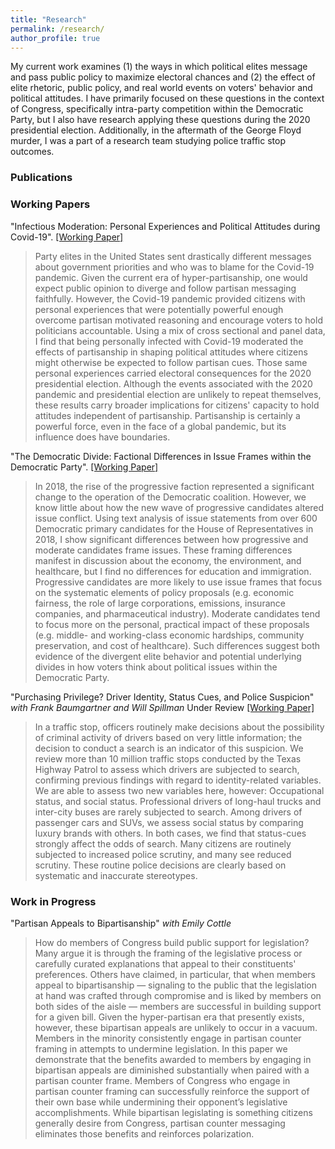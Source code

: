 ```yaml
---
title: "Research"
permalink: /research/
author_profile: true
---
```


My current work examines (1) the ways in which political elites message and pass public policy to maximize electoral chances and (2) the effect of elite rhetoric, public policy, and real world events on voters' behavior and political attitudes. I have primarily focused on these questions in the context of Congress, specifically intra-party competition within the Democratic Party, but I also have research applying these questions during the 2020 presidential election. Additionally, in the aftermath of the George Floyd murder, I was a part of a research team studying police traffic stop outcomes.
### Publications


### Working Papers

"Infectious Moderation: Personal Experiences and Political Attitudes during Covid-19". [[Working Paper]](/files/infectiousmoderation.pdf)

>Party elites in the United States sent drastically different messages about government priorities and who was to blame for the Covid-19 pandemic. Given the current era of hyper-partisanship, one would expect public opinion to diverge and follow partisan messaging faithfully. However, the Covid-19 pandemic provided citizens with personal experiences that were potentially powerful enough overcome partisan motivated reasoning and encourage voters to hold politicians accountable. Using a mix of cross sectional and panel data, I find that being personally infected with Covid-19 moderated the effects of partisanship in shaping political attitudes where citizens might otherwise be expected to follow partisan cues. Those same personal experiences carried electoral consequences for the 2020 presidential election. Although the events associated with the 2020 pandemic and presidential election are unlikely to repeat themselves, these results carry broader implications for citizens' capacity to hold attitudes independent of partisanship. Partisanship is certainly a powerful force, even in the face of a global pandemic, but its influence does have boundaries.

"The Democratic Divide: Factional Differences in Issue Frames within the Democratic Party". [[Working Paper]](/files/democraticdivide.pdf)

> In 2018, the rise of the progressive faction represented a significant change to the operation of the Democratic coalition. However, we know little about how the new wave of progressive candidates altered issue conflict. Using text analysis of issue statements from over 600 Democratic primary candidates for the House of Representatives in 2018, I show significant differences between how progressive and moderate candidates frame issues. These framing differences manifest in discussion about the economy, the environment, and healthcare, but I find no differences for education and immigration. Progressive candidates are more likely to use issue frames that focus on the systematic elements of policy proposals (e.g.  economic fairness, the role of large corporations, emissions, insurance companies, and pharmaceutical industry).  Moderate candidates tend to focus more on the personal, practical impact of these proposals (e.g. middle- and working-class economic hardships, community preservation, and cost of healthcare). Such differences suggest both evidence of the divergent elite behavior and potential underlying divides in how voters think about political issues within the Democratic Party.

"Purchasing Privilege? Driver Identity, Status Cues, and Police Suspicion" *with Frank Baumgartner and Will Spillman* Under Review [[Working Paper]](/files/PurchasingPrivilege.pdf)

> In a traffic stop, officers routinely make decisions about the possibility of criminal activity of drivers based on very little information; the decision to conduct a search is an indicator of this suspicion. We review more than 10 million traffic stops conducted by the Texas Highway Patrol to assess which drivers are subjected to search, confirming previous findings with regard to identity-related variables. We are able to assess two new variables here, however: Occupational status, and social status. Professional drivers of long-haul trucks and inter-city buses are rarely subjected to search. Among drivers of passenger cars and SUVs, we assess social status by comparing luxury brands with others. In both cases, we find that status-cues strongly affect the odds of search. Many citizens are routinely subjected to increased police scrutiny, and many see reduced scrutiny. These routine police decisions are clearly based on systematic and inaccurate stereotypes.


### Work in Progress

"Partisan Appeals to Bipartisanship" *with Emily Cottle*

> How do members of Congress build public support for legislation? Many argue it is through the framing of the legislative process or carefully curated explanations that appeal to their constituents' preferences. Others have claimed, in particular, that when members appeal to bipartisanship — signaling to the public that the legislation at hand was crafted through compromise and is liked by members on both sides of the aisle — members are successful in building support for a given bill. Given the hyper-partisan era that presently exists, however, these bipartisan appeals are unlikely to occur in a vacuum. Members in the minority consistently engage in partisan counter framing in attempts to undermine legislation. In this paper we demonstrate that the benefits awarded to members by engaging in bipartisan appeals are diminished substantially when paired with a partisan counter frame. Members of Congress who engage in partisan counter framing can successfully reinforce the support of their own base while undermining their opponent’s legislative accomplishments. While bipartisan legislating is something citizens generally desire from Congress, partisan counter messaging eliminates those benefits and reinforces polarization.



